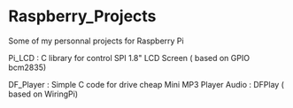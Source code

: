 # Raspberry_Projects
Some of my personnal projects for Raspberry Pi

Pi_LCD : C library for control SPI 1.8" LCD Screen ( based on GPIO bcm2835)

DF_Player : Simple C code for drive cheap Mini MP3 Player Audio : DFPlay ( based on WiringPi)
